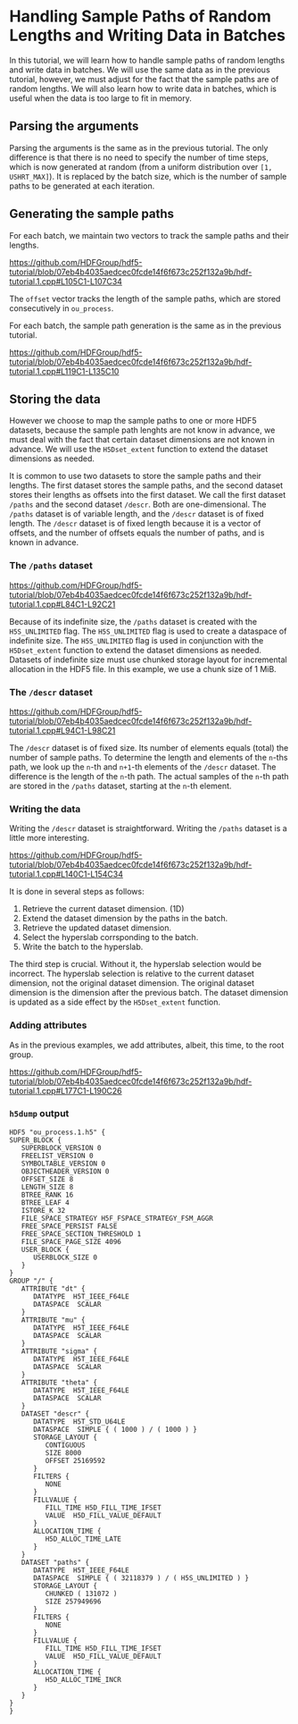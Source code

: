 # Handling Sample Paths of Random Lengths and Writing Data in Batches

In this tutorial, we will learn how to handle sample paths of random lengths and write data in batches. We will use the same data as in the previous tutorial, however, we must adjust for the fact that the sample paths are of random lengths. We will also learn how to write data in batches, which is useful when the data is too large to fit in memory.

## Parsing the arguments

Parsing the arguments is the same as in the previous tutorial. The only difference is that there is no need to specify the number of time steps, which is now generated at random (from a uniform distribution over `[1, USHRT_MAX]`). It is replaced by the batch size, which is the number of sample paths to be generated at each iteration.

## Generating the sample paths

For each batch, we maintain two vectors to track the sample paths and their lengths.

https://github.com/HDFGroup/hdf5-tutorial/blob/07eb4b4035aedcec0fcde14f6f673c252f132a9b/hdf-tutorial.1.cpp#L105C1-L107C34

The `offset` vector tracks the length of the sample paths, which are stored consecutively in `ou_process`.

For each batch, the sample path generation is the same as in the previous tutorial.

https://github.com/HDFGroup/hdf5-tutorial/blob/07eb4b4035aedcec0fcde14f6f673c252f132a9b/hdf-tutorial.1.cpp#L119C1-L135C10

## Storing the data

However we choose to map the sample paths to one or more HDF5 datasets, because the sample path lenghts are not know in advance, we must deal with the fact that certain dataset dimensions are not known in advance. We will use the `H5Dset_extent` function to extend the dataset dimensions as needed.

It is common to use two datasets to store the sample paths and their lengths. The first dataset stores the sample paths, and the second dataset stores their lengths as offsets into the first dataset. We call the first dataset `/paths` and the second dataset `/descr`. Both are one-dimensional. The `/paths` dataset is of variable length, and the `/descr` dataset is of fixed length. The `/descr` dataset is of fixed length because it is a vector of offsets, and the number of offsets equals the number of paths, and is known in advance.

### The `/paths` dataset

https://github.com/HDFGroup/hdf5-tutorial/blob/07eb4b4035aedcec0fcde14f6f673c252f132a9b/hdf-tutorial.1.cpp#L84C1-L92C21

Because of its indefinite size, the `/paths` dataset is created with the `H5S_UNLIMITED` flag. The `H5S_UNLIMITED` flag is used to create a dataspace of indefinite size. The `H5S_UNLIMITED` flag is used in conjunction with the `H5Dset_extent` function to extend the dataset dimensions as needed. Datasets of indefinite size must use chunked storage layout for incremental allocation in the HDF5 file. In this example, we use a chunk size of 1 MiB.

### The `/descr` dataset

https://github.com/HDFGroup/hdf5-tutorial/blob/07eb4b4035aedcec0fcde14f6f673c252f132a9b/hdf-tutorial.1.cpp#L94C1-L98C21

The `/descr` dataset is of fixed size. Its number of elements equals (total) the number of sample paths. To determine the length and elements of the `n`-ths path, we look up the `n`-th and `n+1`-th elements of the `/descr` dataset. The difference is the length of the `n`-th path. The actual samples of the `n`-th path are stored in the `/paths` dataset, starting at the `n`-th element.

### Writing the data

Writing the `/descr` dataset is straightforward. Writing the `/paths` dataset is a little more interesting.

https://github.com/HDFGroup/hdf5-tutorial/blob/07eb4b4035aedcec0fcde14f6f673c252f132a9b/hdf-tutorial.1.cpp#L140C1-L154C34

It is done in several steps as follows:

1. Retrieve the current dataset dimension. (1D)
2. Extend the dataset dimension by the paths in the batch.
3. Retrieve the updated dataset dimension.
4. Select the hyperslab corrsponding to the batch.
5. Write the batch to the hyperslab.

The third step is crucial. Without it, the hyperslab selection would be incorrect. The hyperslab selection is relative to the current dataset dimension, not the original dataset dimension. The original dataset dimension is the dimension after the previous batch. The dataset dimension is updated as a side effect by the `H5Dset_extent` function.

### Adding attributes

As in the previous examples, we add attributes, albeit, this time, to the root group.

https://github.com/HDFGroup/hdf5-tutorial/blob/07eb4b4035aedcec0fcde14f6f673c252f132a9b/hdf-tutorial.1.cpp#L177C1-L190C26

### `h5dump` output

```
HDF5 "ou_process.1.h5" {
SUPER_BLOCK {
   SUPERBLOCK_VERSION 0
   FREELIST_VERSION 0
   SYMBOLTABLE_VERSION 0
   OBJECTHEADER_VERSION 0
   OFFSET_SIZE 8
   LENGTH_SIZE 8
   BTREE_RANK 16
   BTREE_LEAF 4
   ISTORE_K 32
   FILE_SPACE_STRATEGY H5F_FSPACE_STRATEGY_FSM_AGGR
   FREE_SPACE_PERSIST FALSE
   FREE_SPACE_SECTION_THRESHOLD 1
   FILE_SPACE_PAGE_SIZE 4096
   USER_BLOCK {
      USERBLOCK_SIZE 0
   }
}
GROUP "/" {
   ATTRIBUTE "dt" {
      DATATYPE  H5T_IEEE_F64LE
      DATASPACE  SCALAR
   }
   ATTRIBUTE "mu" {
      DATATYPE  H5T_IEEE_F64LE
      DATASPACE  SCALAR
   }
   ATTRIBUTE "sigma" {
      DATATYPE  H5T_IEEE_F64LE
      DATASPACE  SCALAR
   }
   ATTRIBUTE "theta" {
      DATATYPE  H5T_IEEE_F64LE
      DATASPACE  SCALAR
   }
   DATASET "descr" {
      DATATYPE  H5T_STD_U64LE
      DATASPACE  SIMPLE { ( 1000 ) / ( 1000 ) }
      STORAGE_LAYOUT {
         CONTIGUOUS
         SIZE 8000
         OFFSET 25169592
      }
      FILTERS {
         NONE
      }
      FILLVALUE {
         FILL_TIME H5D_FILL_TIME_IFSET
         VALUE  H5D_FILL_VALUE_DEFAULT
      }
      ALLOCATION_TIME {
         H5D_ALLOC_TIME_LATE
      }
   }
   DATASET "paths" {
      DATATYPE  H5T_IEEE_F64LE
      DATASPACE  SIMPLE { ( 32118379 ) / ( H5S_UNLIMITED ) }
      STORAGE_LAYOUT {
         CHUNKED ( 131072 )
         SIZE 257949696
      }
      FILTERS {
         NONE
      }
      FILLVALUE {
         FILL_TIME H5D_FILL_TIME_IFSET
         VALUE  H5D_FILL_VALUE_DEFAULT
      }
      ALLOCATION_TIME {
         H5D_ALLOC_TIME_INCR
      }
   }
}
}
````